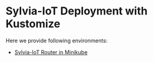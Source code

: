 Sylvia-IoT Deployment with Kustomize
====================================

Here we provide following environments:

- [Sylvia-IoT Router in Minikube](overlays/sylvia-router)
